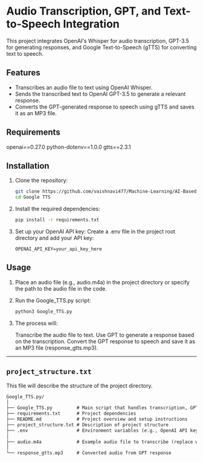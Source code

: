 # Audio Transcription, GPT, and Text-to-Speech Integration

This project integrates OpenAI's Whisper for audio transcription, GPT-3.5 for generating responses, and Google Text-to-Speech (gTTS) for converting text to speech.

## Features

- Transcribes an audio file to text using OpenAI Whisper.
- Sends the transcribed text to OpenAI GPT-3.5 to generate a relevant response.
- Converts the GPT-generated response to speech using gTTS and saves it as an MP3 file.

## Requirements

openai==0.27.0
python-dotenv==1.0.0
gtts==2.3.1

## Installation

1. Clone the repository:
   ```bash
   git clone https://github.com/vaishnavi477/Machine-Learning/AI-Based Alexa/Real-time Speech-to-Text-to-Speech.git
   cd Google TTS

2. Install the required dependencies:
    ```bash
    pip install -r requirements.txt
    ```

3. Set up your OpenAI API key:
    Create a .env file in the project root directory and add your API key:
    ```
    OPENAI_API_KEY=your_api_key_here
    ```

## Usage

1. Place an audio file (e.g., audio.m4a) in the project directory or specify the path to the audio file in the code.

2. Run the Google_TTS.py script:
    ```bash
    python3 Google_TTS.py
    ```
3. The process will:

    Transcribe the audio file to text.
    Use GPT to generate a response based on the transcription.
    Convert the GPT response to speech and save it as an MP3 file (response_gtts.mp3).


---

## `project_structure.txt`

This file will describe the structure of the project directory.

```txt
Google_TTS.py/
│
├── Google_TTS.py         # Main script that handles transcription, GPT response, and TTS
├── requirements.txt      # Project dependencies
├── README.md             # Project overview and setup instructions
├── project_structure.txt # Description of project structure
├── .env                  # Environment variables (e.g., OpenAI API key)
│
├── audio.m4a             # Example audio file to transcribe (replace with your own)
│
└── response_gtts.mp3     # Converted audio from GPT response 
